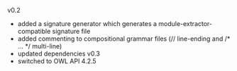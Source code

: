 v0.2
- added a signature generator which generates a module-extractor-compatible signature file
- added commenting to compositional grammar files (// line-ending and /* ... */ multi-line)
- updated dependencies
v0.3
- switched to OWL API 4.2.5
